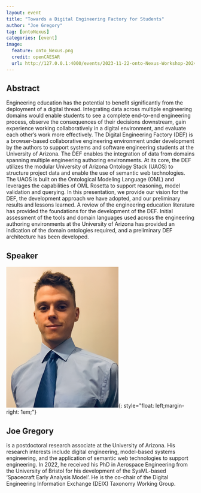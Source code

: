 ```yaml
---
layout: event
title: "Towards a Digital Engineering Factory for Students"
author: "Joe Gregory"
tag: [ontoNexus]
categories: [event]
image:
  feature: onto_Nexus.png
  credit: openCAESAR
  url: http://127.0.0.1:4000/events/2023-11-22-onto-Nexus-Workshop-2024
---
```


## Abstract

Engineering education has the potential to benefit significantly from the deployment of a digital thread. Integrating data across multiple engineering domains would enable students to see a complete end-to-end engineering process, observe the consequences of their decisions downstream, gain experience working collaboratively in a digital environment, and evaluate each other’s work more effectively. The Digital Engineering Factory (DEF) is a browser-based collaborative engineering environment under development by the authors to support systems and software engineering students at the University of Arizona. The DEF enables the integration of data from domains spanning multiple engineering authoring environments. At its core, the DEF utilizes the modular University of Arizona Ontology Stack (UAOS) to structure project data and enable the use of semantic web technologies. The UAOS is built on the Ontological Modeling Language (OML) and leverages the capabilities of OML Rosetta to support reasoning, model validation and querying. In this presentation, we provide our vision for the DEF, the development approach we have adopted, and our preliminary results and lessons learned. A review of the engineering education literature has provided the foundations for the development of the DEF. Initial assessment of the tools and domain languages used across the engineering authoring environments at the University of Arizona has provided an indication of the domain ontologies required, and a preliminary DEF architecture has been developed.

## Speaker

![Joe Gregory](img/Gregory.png){: style="float: left;margin-right: 1em;"}

<h2>Joe Gregory</h2> is a postdoctoral research associate at the University of Arizona. His research interests include digital engineering, model-based systems engineering, and the application of semantic web technologies to support engineering. In 2022, he received his PhD in Aerospace Engineering from the University of Bristol for his development of the SysML-based ‘Spacecraft Early Analysis Model’. He is the co-chair of the Digital Engineering Information Exchange (DEIX) Taxonomy Working Group.